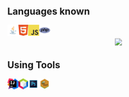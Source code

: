 ## Languages known


<a href="https://en.wikipedia.org/wiki/Java_(programming_language)">
	<img title="Java" align="left" height="25" src=".github/java.png">
</a>

<a href="https://en.wikipedia.org/wiki/HTML">
	<img title="HTML" align="left" height="25" src=".github/html5.png">
</a>

<a href="https://en.wikipedia.org/wiki/JavaScript">
	<img title="JavaScript" align="left" height="25" src=".github/javascript.png">
</a>

<a href="https://en.wikipedia.org/wiki/PHP">
	<img title="PHP" align="left" height="25" src=".github/php.png">
</a>

<br />

<p align="center" >
    <a href="https://github.com/jstrieb/github-stats">
      <img src="https://github.com/AidenF0X/github-stats/blob/master/generated/languages.svg">
    </a>
</p>


## Using Tools

<a href="https://en.wikipedia.org/wiki/IntelliJ_IDEA">
	<img title="IntelliJ IDEA" align="left" height="25" src=".github/idea.svg">
</a>

<a href="https://en.wikipedia.org/wiki/JetBrains#IDEs">
	<img title="NetBeans" align="left" height="25" src=".github/netbeans.png">
</a>

<a href="https://en.wikipedia.org/wiki/Adobe_Photoshop">
	<img title="PhotoShop" align="left" height="25" src=".github/ps.png">
</a>

<a href="https://en.wikipedia.org/wiki/Notepad++">
	<img title="Notepad++" align="left" height="25" src=".github/Notepad++.png">
</a>
 

